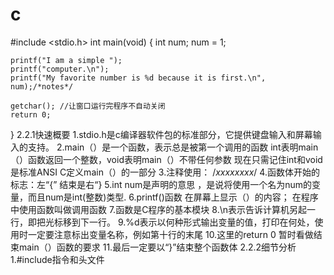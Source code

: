 # c
#include <stdio.h>
int main(void)
{
	int num;
	num = 1;

	printf("I am a simple ");
	printf("computer.\n");
	printf("My favorite number is %d because it is first.\n", num);/*notes*/

	getchar(); //让窗口运行完程序不自动关闭
	return 0;
}
2.2.1快速概要
1.stdio.h是c编译器软件包的标准部分，它提供键盘输入和屏幕输入的支持。
2.main（）是一个函数，表示总是被第一个调用的函数 int表明main（）函数返回一个整数，void表明main（）不带任何参数
现在只需记住int和void是标准ANSI C定义main（）的一部分
3.注释使用： /*xxxxxxxx*/
4.函数体开始的标志：左“{” 结束是右“}
5.int num是声明的意思 ，是说将使用一个名为num的变量，而且num是int(整数)类型.
6.printf()函数 在屏幕上显示（）的内容； 在程序中使用函数叫做调用函数
7.函数是C程序的基本模块
8.\n表示告诉计算机另起一行，即把光标移到下一行。
9.%d表示以何种形式输出变量的值，打印在何处，使用时一定要注意标出变量名称，例如第十行的末尾
10.这里的return 0 暂时看做结束main（）函数的要求
11.最后一定要以“}”结束整个函数体
2.2.2细节分析
1.#include指令和头文件

